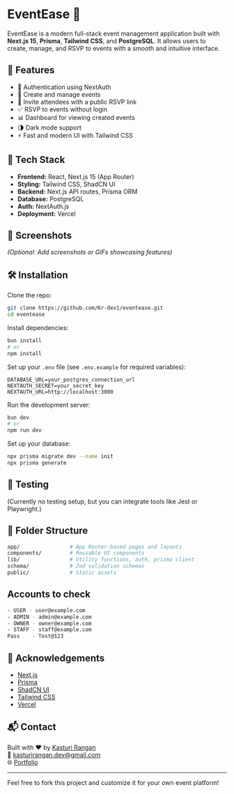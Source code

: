 # EventEase 🎉

EventEase is a modern full-stack event management application built with **Next.js 15**, **Prisma**, **Tailwind CSS**, and **PostgreSQL**. It allows users to create, manage, and RSVP to events with a smooth and intuitive interface.

## 🚀 Features

- 🔐 Authentication using NextAuth
- 📅 Create and manage events
- 📨 Invite attendees with a public RSVP link
- ✅ RSVP to events without login
- 📊 Dashboard for viewing created events
- 🌗 Dark mode support
- ⚡ Fast and modern UI with Tailwind CSS

## 🧱 Tech Stack

- **Frontend:** React, Next.js 15 (App Router)
- **Styling:** Tailwind CSS, ShadCN UI
- **Backend:** Next.js API routes, Prisma ORM
- **Database:** PostgreSQL
- **Auth:** NextAuth.js
- **Deployment:** Vercel

## 📸 Screenshots

*(Optional: Add screenshots or GIFs showcasing features)*

## 🛠️ Installation

Clone the repo:

```bash
git clone https://github.com/Kr-dev1/eventease.git
cd eventease
```

Install dependencies:

```bash
bun install
# or
npm install
```

Set up your `.env` file (see `.env.example` for required variables):

```env
DATABASE_URL=your_postgres_connection_url
NEXTAUTH_SECRET=your_secret_key
NEXTAUTH_URL=http://localhost:3000
```

Run the development server:

```bash
bun dev
# or
npm run dev
```

Set up your database:

```bash
npx prisma migrate dev --name init
npx prisma generate
```

## 🧪 Testing

(Currently no testing setup, but you can integrate tools like Jest or Playwright.)

## 📂 Folder Structure

```bash
app/                # App Router-based pages and layouts
components/         # Reusable UI components
lib/                # Utility functions, auth, prisma client
schema/             # Zod validation schemas
public/             # Static assets
```

## Accounts to check

```bash
- USER - user@example.com
- ADMIN - admin@example.com
- OWNER - owner@example.com
- STAFF - staff@example.com
Pass    - Test@123
```

## 🙌 Acknowledgements

- [Next.js](https://nextjs.org/)
- [Prisma](https://www.prisma.io/)
- [ShadCN UI](https://ui.shadcn.dev/)
- [Tailwind CSS](https://tailwindcss.com/)
- [Vercel](https://vercel.com/)

## 📬 Contact

Built with ❤️ by [Kasturi Rangan](https://www.linkedin.com/in/-kasturirangan/)  
📧 kasturirangan.dev@gmail.com  
🌐 [Portfolio](https://kasturirangan.netlify.app)

---

Feel free to fork this project and customize it for your own event platform!
